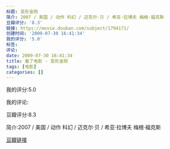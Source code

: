 ```yaml
---
标题: 变形金刚
简介: 2007 / 美国 / 动作 科幻 / 迈克尔·贝 / 希亚·拉博夫 梅根·福克斯
豆瓣评分: '8.3'
链接: https://movie.douban.com/subject/1794171/
创建时间: '2009-07-30 16:41:34'
我的评分: '5.0'
标签:
评论:
date: 2009-07-30 16:41:34
title: 看了电影 - 变形金刚
tags: [电影]
categories: []
---
```


我的评分:5.0

我的评论:

豆瓣评分:8.3

简介:2007 / 美国 / 动作 科幻 / 迈克尔·贝 / 希亚·拉博夫 梅根·福克斯

[豆瓣链接](https://movie.douban.com/subject/1794171/)

